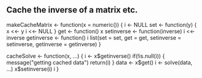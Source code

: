 ## Cache the inverse of a matrix etc.

makeCacheMatrix <- function(x = numeric()) {
    i <- NULL
    set <- function(y) {
        x <<- y
        i <<- NULL
    }
    get <- function() x
    setinverse <- function(inverse) i <<- inverse
    getinverse <- function() i
    list(set = set, get = get,
         setinverse = setinverse,
         getinverse = getinverse)
}

cacheSolve <- function(x, ...) {
    i <- x$getinverse()
    if(!is.null(i)) {
        message("getting cached data")
        return(i)
    }
    data <- x$get()
    i <- solve(data, ...)
    x$setinverse(i)
    i
}